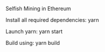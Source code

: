 Selfish Mining in Ethereum

Install all required dependencies: yarn

Launch yarn: yarn start

Build using: yarn build

